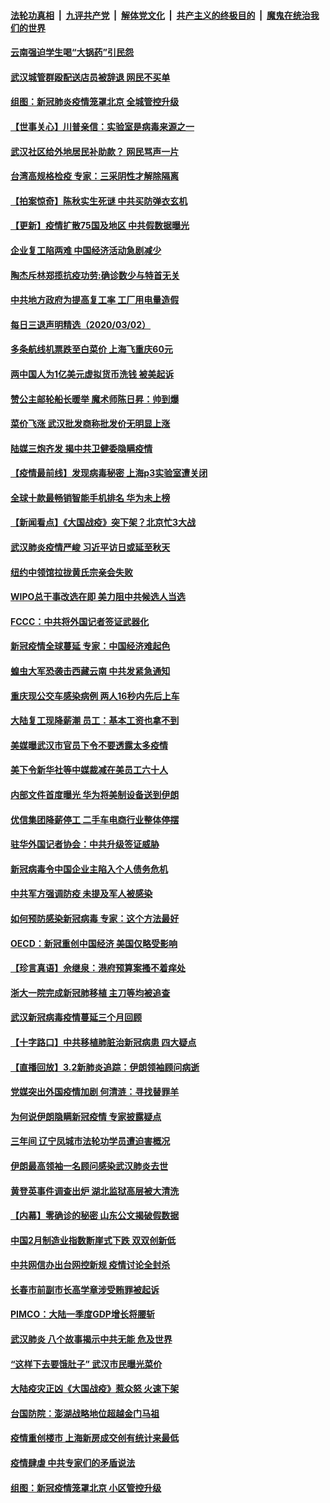 ####  [法轮功真相](../../../../basic/blob/master/README.md?t=03031702) &nbsp;|&nbsp; [九评共产党](../../../../9ping.md/blob/master/README.md?t=03031702) &nbsp;|&nbsp; [解体党文化](../../../../jtdwh.md/blob/master/README.md?t=03031702)  &nbsp;|&nbsp; [共产主义的终极目的](../../../../gczydzjmd.md/blob/master/README.md?t=03031702) &nbsp;|&nbsp; [魔鬼在统治我们的世界](../../../../mgztzwmdsj.md/blob/master/README.md?t=03031702) 

#### [云南强迫学生喝“大锅药”引民怨](../pages/nsc413/n11911326.md?t=03031702) 

#### [武汉城管群殴配送店员被辞退 网民不买单](../pages/nsc413/n11911151.md?t=03031702) 

#### [组图：新冠肺炎疫情笼罩北京 全城管控升级](../pages/nsc413/n11911141.md?t=03031702) 

#### [【世事关心】川普亲信：实验室是病毒来源之一](../pages/nsc413/n11910876.md?t=03031702) 

#### [武汉社区给外地居民补助款？ 网民骂声一片](../pages/nsc413/n11910963.md?t=03031702) 

#### [台湾高规格检疫 专家：三采阴性才解除隔离](../pages/nsc413/n11910829.md?t=03031702) 

#### [【拍案惊奇】陈秋实生死谜 中共买防弹衣玄机](../pages/nsc413/n11910939.md?t=03031702) 

#### [【更新】疫情扩散75国及地区 中共假数据曝光](../pages/nsc413/n11890652.md?t=03031702) 

#### [企业复工陷两难 中国经济活动急剧减少](../pages/nsc413/n11910412.md?t=03031702) 

#### [陶杰斥林郑揽抗疫功劳:确诊数少与特首无关](../pages/nsc413/n11910499.md?t=03031702) 

#### [中共地方政府为提高复工率 工厂用电量造假](../pages/nsc413/n11910955.md?t=03031702) 

#### [每日三退声明精选（2020/03/02）](../pages/nsc413/n11910965.md?t=03031702) 

#### [多条航线机票跌至白菜价 上海飞重庆60元](../pages/nsc413/n11910882.md?t=03031702) 

#### [两中国人为1亿美元虚拟货币洗钱 被美起诉](../pages/nsc413/n11910880.md?t=03031702) 

#### [赞公主邮轮船长暖举 魔术师陈日昇：帅到爆](../pages/nsc413/n11910094.md?t=03031702) 

#### [菜价飞涨 武汉批发商称批发价无明显上涨](../pages/nsc413/n11910304.md?t=03031702) 

#### [陆媒三炮齐发 揭中共卫健委隐瞒疫情](../pages/nsc413/n11909414.md?t=03031702) 

#### [【疫情最前线】发现病毒秘密 上海p3实验室遭关闭](../pages/nsc413/n11910640.md?t=03031702) 

#### [全球十款最畅销智能手机排名 华为未上榜](../pages/nsc413/n11910587.md?t=03031702) 

#### [【新闻看点】《大国战疫》突下架？北京忙3大战](../pages/nsc413/n11910118.md?t=03031702) 

#### [武汉肺炎疫情严峻 习近平访日或延至秋天](../pages/nsc413/n11910570.md?t=03031702) 

#### [纽约中领馆拉拢黄氏宗亲会失败](../pages/nsc413/n11910480.md?t=03031702) 

#### [WIPO总干事改选在即 美力阻中共候选人当选](../pages/nsc413/n11910464.md?t=03031702) 

#### [FCCC：中共将外国记者签证武器化](../pages/nsc413/n11910385.md?t=03031702) 

#### [新冠疫情全球蔓延 专家：中国经济难起色](../pages/nsc413/n11910439.md?t=03031702) 

#### [蝗虫大军恐袭击西藏云南 中共发紧急通知](../pages/nsc413/n11910313.md?t=03031702) 

#### [重庆现公交车感染病例 两人16秒内先后上车](../pages/nsc413/n11910260.md?t=03031702) 

#### [大陆复工现降薪潮 员工：基本工资也拿不到](../pages/nsc413/n11910316.md?t=03031702) 

#### [美媒曝武汉市官员下令不要透露太多疫情](../pages/nsc413/n11910086.md?t=03031702) 

#### [美下令新华社等中媒裁减在美员工六十人](../pages/nsc413/n11910256.md?t=03031702) 

#### [内部文件首度曝光 华为将美制设备送到伊朗](../pages/nsc413/n11910211.md?t=03031702) 

#### [优信集团降薪停工 二手车电商行业整体停摆](../pages/nsc413/n11910090.md?t=03031702) 

#### [驻华外国记者协会：中共升级签证威胁](../pages/nsc413/n11910051.md?t=03031702) 

#### [新冠病毒令中国企业主陷入个人债务危机](../pages/nsc413/n11910079.md?t=03031702) 

#### [中共军方强调防疫 未提及军人被感染](../pages/nsc413/n11909922.md?t=03031702) 

#### [如何预防感染新冠病毒 专家：这个方法最好](../pages/nsc413/n11909928.md?t=03031702) 

#### [OECD：新冠重创中国经济 美国仅略受影响](../pages/nsc413/n11910023.md?t=03031702) 

#### [【珍言真语】佘继泉：港府预算案搔不着痒处](../pages/nsc413/n11910011.md?t=03031702) 

#### [浙大一院完成新冠肺移植 主刀等均被追查](../pages/nsc413/n11909752.md?t=03031702) 

#### [武汉新冠病毒疫情蔓延三个月回顾](../pages/nsc413/n11909784.md?t=03031702) 

#### [【十字路口】中共移植肺脏治新冠病患 四大疑点](../pages/nsc413/n11907932.md?t=03031702) 

#### [【直播回放】3.2新肺炎追踪：伊朗领袖顾问病逝](../pages/nsc413/n11909676.md?t=03031702) 

#### [党媒突出外国疫情加剧 何清涟：寻找替罪羊](../pages/nsc413/n11909315.md?t=03031702) 


#### [为何说伊朗隐瞒新冠疫情 专家披露疑点](../pages/nsc413/n11909701.md?t=03031702) 

#### [三年间 辽宁凤城市法轮功学员遭迫害概况](../pages/nsc413/n11907497.md?t=03031702) 

#### [伊朗最高领袖一名顾问感染武汉肺炎去世](../pages/nsc413/n11909593.md?t=03031702) 

#### [黄登英事件调查出炉 湖北监狱高层被大清洗](../pages/nsc413/n11909542.md?t=03031702) 

#### [【内幕】零确诊的秘密 山东公文揭破假数据](../pages/nsc413/n11903914.md?t=03031702) 

#### [中国2月制造业指数断崖式下跌 双双创新低](../pages/nsc413/n11909490.md?t=03031702) 

#### [中共网信办出台网控新规 疫情讨论全封杀](../pages/nsc413/n11908545.md?t=03031702) 

#### [长春市前副市长高学章涉受贿罪被起诉](../pages/nsc413/n11909042.md?t=03031702) 

#### [PIMCO：大陆一季度GDP增长将腰斩](../pages/nsc413/n11908780.md?t=03031702) 

#### [武汉肺炎 八个故事揭示中共无能 危及世界](../pages/nsc413/n11888055.md?t=03031702) 

#### [“这样下去要饿肚子” 武汉市民曝光菜价](../pages/nsc413/n11908526.md?t=03031702) 

#### [大陆疫灾正凶《大国战疫》惹众怒 火速下架](../pages/nsc413/n11908714.md?t=03031702) 

#### [台国防院：澎湖战略地位超越金门马祖](../pages/nsc413/n11908715.md?t=03031702) 

#### [疫情重创楼市 上海新房成交创有统计来最低](../pages/nsc413/n11907827.md?t=03031702) 

#### [疫情肆虐 中共专家们的矛盾说法](../pages/nsc413/n11901914.md?t=03031702) 

#### [组图：新冠疫情笼罩北京 小区管控升级](../pages/nsc413/n11905532.md?t=03031702) 

